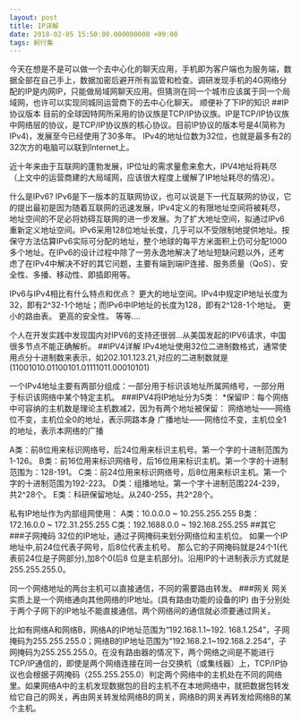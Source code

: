 ```yaml
---
layout: post
title: IP详解
date: 2018-02-05 15:50:00.000000000 +09:00
tags: 躬行集
---
```


今天在想是不是可以做一个去中心化的聊天应用，手机即为客户端也为服务端，数据全部在自己手上，数据加密后避开所有监管和检查。调研发现手机的4G网络分配的IP是内网IP，只能做局域网聊天应用。但猜测在同一个城市应该属于同一个局域网，也许可以实现同城同运营商下的去中心化聊天。
顺便补了下IP的知识
##IP协议版本
目前的全球因特网所采用的协议族是TCP/IP协议族。IP是TCP/IP协议族中网络层的协议，是TCP/IP协议族的核心协议。目前IP协议的版本号是4(简称为IPv4)，发展至今已经使用了30多年。
IPv4的地址位数为32位，也就是最多有2的32次方的电脑可以联到Internet上。

近十年来由于互联网的蓬勃发展，IP位址的需求量愈来愈大，IPV4地址将耗尽（上文中的运营商建的大局域网，应该很大程度上缓解了IP地址耗尽的情况）。

什么是IPv6?
IPv6是下一版本的互联网协议，也可以说是下一代互联网的协议，它的提出最初是因为随着互联网的迅速发展，IPv4定义的有限地址空间将被耗尽，地址空间的不足必将妨碍互联网的进一步发展。为了扩大地址空间，拟通过IPv6重新定义地址空间。IPv6采用128位地址长度，几乎可以不受限制地提供地址。按保守方法估算IPv6实际可分配的地址，整个地球的每平方米面积上仍可分配1000多个地址。在IPv6的设计过程中除了一劳永逸地解决了地址短缺问题以外，还考虑了在IPv4中解决不好的其它问题，主要有端到端IP连接、服务质量（QoS）、安全性、多播、移动性、即插即用等。

IPv6与IPv4相比有什么特点和优点？
更大的地址空间。IPv4中规定IP地址长度为32，即有2^32-1个地址；而IPv6中IP地址的长度为128，即有2^128-1个地址。
更小的路由表。
更高的安全性。
等等....

个人在开发实践中发现国内对IPV6的支持还很弱...从美国发起的IPV6请求，中国很多节点不能正确解析。
##IPV4详解
IPv4地址使用32位二进制数格式，通常使用点分十进制数来表示，如202.101.123.21,对应的二进制数就是(11001010.01100101.01111011.00010101)

一个IPv4地址主要有两部分组成：一部分用于标识该地址所属网络号，一部分用于标识该网络中某个特定主机。
###IPV4将IP地址分为5类：
*保留IP：每个网络中可容纳的主机数是理论主机数减2，因为有两个地址被保留：
网络地址——网络位不变，主机位全0的地址，表示网路本身
广播地址——网络位不变，主机位全1的地址，表示本网络的广播

A类：前8位用来标识网络号，后24位用来标识主机号。第一个字的十进制范围为1-126。
B类：前16位用来标识网络号，后16位用来标识主机。第一个字的十进制范围为：128-191。
C类：前24位用来标识网络号，后8位用来标识主机。第一个字的十进制范围为192-223。
D类：组播地址。第一个字十进制范围224-239，共2^28个。
E类：科研保留地址。从240-255，共2^28个。

私有IP地址作为内部组网使用：
A类：10.0.0.0 ~ 10.255.255.255
B类：172.16.0.0 ~ 172.31.255.255 
C类：192.1688.0.0 ~ 192.168.255.255 
##其它
###子网掩码
32位的IP地址，通过子网掩码来划分网络位和主机位。
如果一个IP地址中,前24位代表子网号，后8位代表主机号。
那么它的子网掩码就是24个1(代表前24位是子网部分),加8个0(后8 位是主机部分)。沿用IP的十进制表示方式就是 255.255.255.0。

同一个网络地址的两台主机可以直接通信，不同的需要路由转发。
###网关
网关实质上是一个网络通向其他网络的IP地址。(具有路由功能的设备的IP)
由于分别处于两个子网下的IP地址不能直接通信。两个网络间的通信就必须要通过网关。

比如有网络A和网络B，网络A的IP地址范围为“192.168.1.1~192. 168.1.254”，子网掩码为255.255.255.0；网络B的IP地址范围为“192.168.2.1~192.168.2.254”，子网掩码为255.255.255.0。在没有路由器的情况下，两个网络之间是不能进行TCP/IP通信的，即使是两个网络连接在同一台交换机（或集线器）上，TCP/IP协议也会根据子网掩码（255.255.255.0）判定两个网络中的主机处在不同的网络里。如果网络A中的主机发现数据包的目的主机不在本地网络中，就把数据包转发给它自己的网关，再由网关转发给网络B的网关，网络B的网关再转发给网络B的某个主机。

